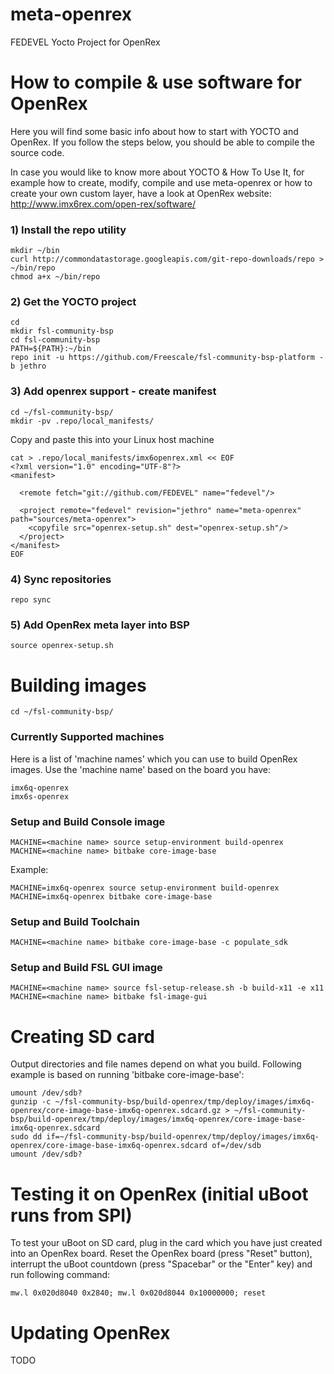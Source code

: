 # meta-openrex
FEDEVEL Yocto Project for OpenRex

# How to compile & use software for OpenRex 

Here you will find some basic info about how to start with YOCTO and OpenRex. If you follow the steps below, you should be able to compile the source code. 


In case you would like to know more about YOCTO & How To Use It, for example how to create, modify, compile and use meta-openrex or how to create your own custom layer, have a look at OpenRex website: http://www.imx6rex.com/open-rex/software/

### 1) Install the repo utility
    mkdir ~/bin
    curl http://commondatastorage.googleapis.com/git-repo-downloads/repo > ~/bin/repo
    chmod a+x ~/bin/repo

### 2) Get the YOCTO project
    cd
    mkdir fsl-community-bsp
    cd fsl-community-bsp
    PATH=${PATH}:~/bin
    repo init -u https://github.com/Freescale/fsl-community-bsp-platform -b jethro

### 3) Add openrex support - create manifest 
    cd ~/fsl-community-bsp/
    mkdir -pv .repo/local_manifests/

Copy and paste this into your Linux host machine 

    cat > .repo/local_manifests/imx6openrex.xml << EOF
    <?xml version="1.0" encoding="UTF-8"?>
    <manifest>
    
      <remote fetch="git://github.com/FEDEVEL" name="fedevel"/>
    
      <project remote="fedevel" revision="jethro" name="meta-openrex" path="sources/meta-openrex">
        <copyfile src="openrex-setup.sh" dest="openrex-setup.sh"/>
      </project>
    </manifest>
    EOF

### 4) Sync repositories
    repo sync

### 5) Add OpenRex meta layer into BSP
    source openrex-setup.sh

# Building images
    cd ~/fsl-community-bsp/

### Currently Supported machines <machine name>
Here is a list of 'machine names' which you can use to build OpenRex images. Use the 'machine name' based on the board you have:


    imx6q-openrex
    imx6s-openrex
    
### Setup and Build Console image
    MACHINE=<machine name> source setup-environment build-openrex
    MACHINE=<machine name> bitbake core-image-base

Example:


    MACHINE=imx6q-openrex source setup-environment build-openrex
    MACHINE=imx6q-openrex bitbake core-image-base

### Setup and Build Toolchain    
    MACHINE=<machine name> bitbake core-image-base -c populate_sdk
    
### Setup and Build FSL GUI image
    MACHINE=<machine name> source fsl-setup-release.sh -b build-x11 -e x11
    MACHINE=<machine name> bitbake fsl-image-gui

# Creating SD card
Output directories and file names depend on what you build. Following example is based on running 'bitbake core-image-base':


    umount /dev/sdb?
    gunzip -c ~/fsl-community-bsp/build-openrex/tmp/deploy/images/imx6q-openrex/core-image-base-imx6q-openrex.sdcard.gz > ~/fsl-community-bsp/build-openrex/tmp/deploy/images/imx6q-openrex/core-image-base-imx6q-openrex.sdcard
    sudo dd if=~/fsl-community-bsp/build-openrex/tmp/deploy/images/imx6q-openrex/core-image-base-imx6q-openrex.sdcard of=/dev/sdb
    umount /dev/sdb?
    
# Testing it on OpenRex (initial uBoot runs from SPI)
To test your uBoot on SD card, plug in the card which you have just created into an OpenRex board. Reset the OpenRex board (press "Reset" button), interrupt the uBoot countdown (press "Spacebar" or the "Enter" key) and run following command:

    mw.l 0x020d8040 0x2840; mw.l 0x020d8044 0x10000000; reset

# Updating OpenRex
TODO
        
    
